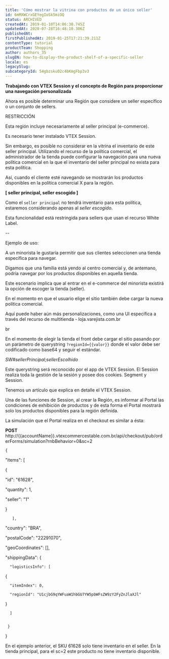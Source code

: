 ```yaml
---
title: 'Cómo mostrar la vitrina con productos de un único seller'
id: 6mMXWCrxGEYegIoSkSmiOQ
status: ARCHIVED
createdAt: 2019-01-10T14:06:30.745Z
updatedAt: 2020-07-28T16:48:10.306Z
publishedAt: 
firstPublishedAt: 2019-01-25T17:21:39.211Z
contentType: tutorial
productTeam: Shopping
author: authors_35
slugEN: how-to-display-the-product-shelf-of-a-specific-seller
locale: es
legacySlug: 
subcategoryId: 54gbzsku02c4bKmgFbp3v3
---
```


__Trabajando con VTEX Session y el concepto de Región para proporcionar una navegación personalizada__

Ahora es posible determinar una Región que considere un seller específico o un conjunto de sellers.


RESTRICCIÓN


Esta región incluye necesariamente al seller principal (e-commerce).

Es necesario tener instalado VTEX Session.


Sin embargo, es posible no considerar en la vitrina el inventario de este seller principal. Utilizando el recurso de la política comercial, el administrador de la tienda puede configurar la navegación para una nueva política comercial en la que el inventario del seller principal no exista para esta política.

Así, cuando el cliente esté navegando se mostrarán los productos disponibles en la política comercial X para la región.


__[ seller principal, seller escogido ]__


Como el `seller principal` no tendrá inventario para esta política, estaremos  considerando apenas al *seller escogido*.


Esta funcionalidad está restringida para sellers que usan el recurso White Label.


--


Ejemplo de uso:

A un minorista le gustaría permitir que sus clientes seleccionen una tienda específica para navegar.

Digamos que una familia está yendo al centro comercial y, de antemano, podría navegar por los productos disponibles en aquella tienda.

Este escenario implica que al entrar en el e-commerce del minorista existirá la opción de escoger la tienda (seller). 

En el momento en que el usuario elige el sitio también debe cargar la nueva política comercial.

Aquí puede haber aún más personalizaciones, como una UI específica a través del recurso de multitienda - loja.varejista.com.br

br

En el momento de elegir la tienda el front debe cargar el sitio pasando por un parámetro de querystring `?regionId={{valor}}` donde el valor debe ser codificado como base64 y seguir el estándar.

*SW#sellerPrincipal;sellerEscolhido*

Este querystring será reconocido por el app de VTEX Session. El Session realiza toda la gestión de la sesión y posee dos cookies. Segment y Session.

Tenemos un artículo que explica en detalle el VTEX Session.

Una de las funciones de Session, al crear la Región, es informar al Portal las condiciones de exhibición de productos y de esta forma el Portal mostrará solo los productos disponibles para la región definida.

La simulación que el Portal realiza en el checkout es similar a ésta:

__POST__ http://{{accountName}}.vtexcommercestable.com.br/api/checkout/pub/orderForms/simulation?rnbBehavior=0&sc=2


    {

  "items": [ 

  {

  "id": "61628",

  "quantity": 1,

  "seller": "1" 

  }

       ],

  "country": "BRA",

   "postalCode": "22291070",

  "geoCoordinates": [],

  "shippingData": {


      "logisticsInfo": [

  {

      "itemIndex": 0,

      "regionId": "U1cjbG9qYWFuaW1hbGU7YW5pbWFsZW9zY2FyZnJlaXJl"

  }

      ]


     }

}


En el ejemplo anterior, el SKU 61628 solo tiene inventario en el seller. En la tienda principal, para el sc=2 este producto no tiene inventario disponible.

